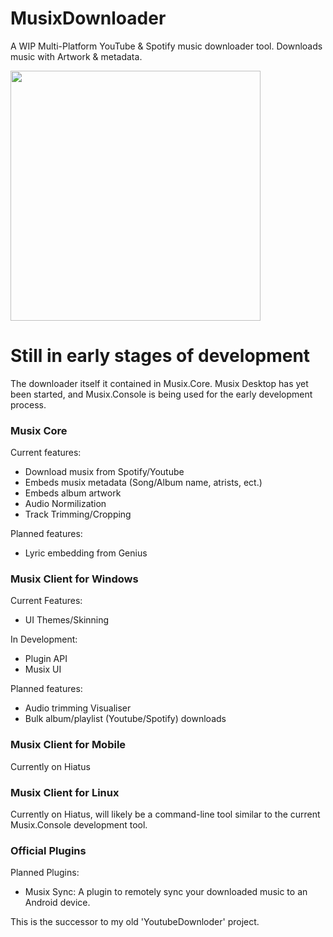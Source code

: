 # MusixDownloader
A WIP Multi-Platform YouTube &amp; Spotify music downloader tool. Downloads music with Artwork &amp; metadata.

<img src="https://i.ibb.co/tbsRSfx/Musix-Main-BDROP.png" width="400px">


# Still in early stages of development

The downloader itself it contained in Musix.Core. Musix Desktop has yet been started, and Musix.Console is being used for the early development process.

### Musix Core
Current features:
* Download musix from Spotify/Youtube
* Embeds musix metadata (Song/Album name, atrists, ect.)
* Embeds album artwork
* Audio Normilization
* Track Trimming/Cropping


Planned features:
* Lyric embedding from Genius


### Musix Client for Windows
Current Features:
* UI Themes/Skinning

In Development:
* Plugin API
* Musix UI

Planned features:
* Audio trimming Visualiser
* Bulk album/playlist (Youtube/Spotify) downloads

### Musix Client for Mobile
Currently on Hiatus

### Musix Client for Linux
Currently on Hiatus, will likely be a command-line tool similar to the current Musix.Console development tool.

### Official Plugins
Planned Plugins:
* Musix Sync: A plugin to remotely sync your downloaded music to an Android device.


This is the successor to my old 'YoutubeDownloder' project.

